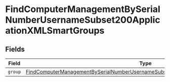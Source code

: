 # FindComputerManagementBySerialNumberUsernameSubset200ApplicationXMLSmartGroups


## Fields

| Field                                                                                                                                                                                                 | Type                                                                                                                                                                                                  | Required                                                                                                                                                                                              | Description                                                                                                                                                                                           |
| ----------------------------------------------------------------------------------------------------------------------------------------------------------------------------------------------------- | ----------------------------------------------------------------------------------------------------------------------------------------------------------------------------------------------------- | ----------------------------------------------------------------------------------------------------------------------------------------------------------------------------------------------------- | ----------------------------------------------------------------------------------------------------------------------------------------------------------------------------------------------------- |
| `group`                                                                                                                                                                                               | [FindComputerManagementBySerialNumberUsernameSubset200ApplicationXMLSmartGroupsGroup](../../models/operations/findcomputermanagementbyserialnumberusernamesubset200applicationxmlsmartgroupsgroup.md) | :heavy_minus_sign:                                                                                                                                                                                    | N/A                                                                                                                                                                                                   |